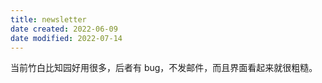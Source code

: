 ```yaml
---
title: newsletter
date created: 2022-06-09
date modified: 2022-07-14
---
```


当前竹白比知园好用很多，后者有 bug，不发邮件，而且界面看起来就很粗糙。

